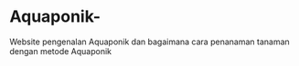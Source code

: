 # Aquaponik-
Website pengenalan Aquaponik dan bagaimana cara penanaman tanaman dengan metode Aquaponik

